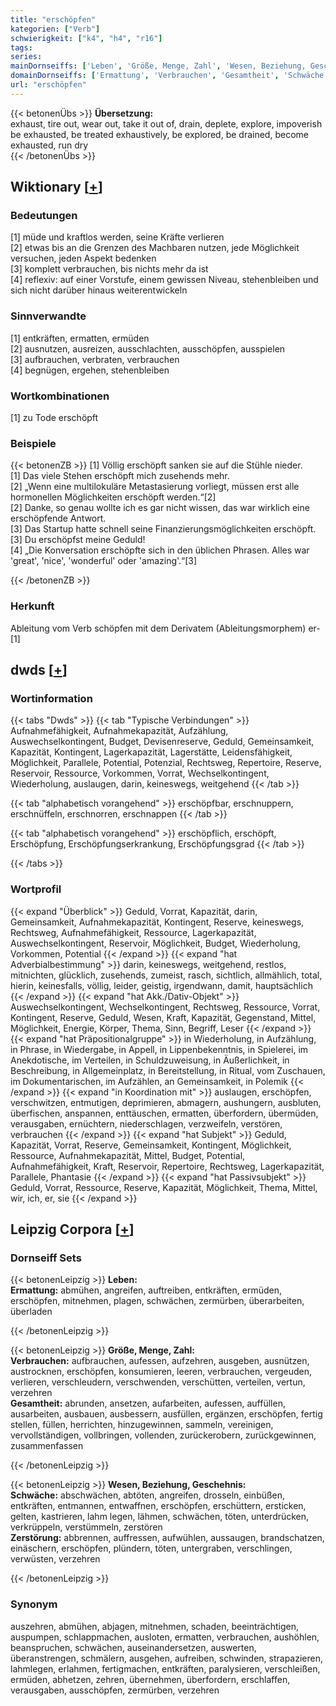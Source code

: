 ```yaml
---
title: "erschöpfen"
kategorien: ["Verb"]
schwierigkeit: ["k4", "h4", "r16"]
tags:
series:
mainDornseiffs: ['Leben', 'Größe, Menge, Zahl', 'Wesen, Beziehung, Geschehnis']
domainDornseiffs: ['Ermattung', 'Verbrauchen', 'Gesamtheit', 'Schwäche', 'Zerstörung']
url: "erschöpfen"
---
```


{{< betonenÜbs >}}
**Übersetzung:**  
exhaust, tire out, wear out, take it out of, drain, deplete, explore, impoverish  
be exhausted, be treated exhaustively, be explored, be drained, become exhausted, run dry  
{{< /betonenÜbs >}}

## Wiktionary [[+](https://de.wiktionary.org/wiki/erschöpfen)]

### Bedeutungen
[1] müde und kraftlos werden, seine Kräfte verlieren  
[2] etwas bis an die Grenzen des Machbaren nutzen, jede Möglichkeit versuchen, jeden Aspekt bedenken  
[3] komplett verbrauchen, bis nichts mehr da ist  
[4] reflexiv: auf einer Vorstufe, einem gewissen Niveau, stehenbleiben und sich nicht darüber hinaus weiterentwickeln  

### Sinnverwandte
[1] entkräften, ermatten, ermüden  
[2] ausnutzen, ausreizen, ausschlachten, ausschöpfen, ausspielen  
[3] aufbrauchen, verbraten, verbrauchen  
[4] begnügen, ergehen, stehenbleiben  

### Wortkombinationen
[1] zu Tode erschöpft  

### Beispiele
{{< betonenZB >}}
[1] Völlig erschöpft sanken sie auf die Stühle nieder.  
[1] Das viele Stehen erschöpft mich zusehends mehr.  
[2] „Wenn eine multilokuläre Metastasierung vorliegt, müssen erst alle hormonellen Möglichkeiten erschöpft werden.“[2]  
[2] Danke, so genau wollte ich es gar nicht wissen, das war wirklich eine erschöpfende Antwort.  
[3] Das Startup hatte schnell seine Finanzierungsmöglichkeiten erschöpft.  
[3] Du erschöpfst meine Geduld!  
[4] „Die Konversation erschöpfte sich in den üblichen Phrasen. Alles war 'great', 'nice', 'wonderful' oder 'amazing'.“[3]  

{{< /betonenZB >}}
### Herkunft
Ableitung vom Verb schöpfen mit dem Derivatem (Ableitungsmorphem) er-[1]  



## dwds [[+](https://www.dwds.de/wb/erschöpfen)]

### Wortinformation
{{< tabs "Dwds" >}}
{{< tab "Typische Verbindungen" >}}
Aufnahmefähigkeit, Aufnahmekapazität, Aufzählung, Auswechselkontingent, Budget, Devisenreserve, Geduld, Gemeinsamkeit, Kapazität, Kontingent, Lagerkapazität, Lagerstätte, Leidensfähigkeit, Möglichkeit, Parallele, Potential, Potenzial, Rechtsweg, Repertoire, Reserve, Reservoir, Ressource, Vorkommen, Vorrat, Wechselkontingent, Wiederholung, auslaugen, darin, keineswegs, weitgehend
{{< /tab >}}

{{< tab "alphabetisch vorangehend" >}}
erschöpfbar, erschnuppern, erschnüffeln, erschnorren, erschnappen
{{< /tab >}}

{{< tab "alphabetisch vorangehend" >}}
erschöpflich, erschöpft, Erschöpfung, Erschöpfungserkrankung, Erschöpfungsgrad
{{< /tab >}}

{{< /tabs >}}

### Wortprofil
{{< expand "Überblick" >}} Geduld, Vorrat, Kapazität, darin, Gemeinsamkeit, Aufnahmekapazität, Kontingent, Reserve, keineswegs, Rechtsweg, Aufnahmefähigkeit, Ressource, Lagerkapazität, Auswechselkontingent, Reservoir, Möglichkeit, Budget, Wiederholung, Vorkommen, Potential {{< /expand >}}
{{< expand "hat Adverbialbestimmung" >}} darin, keineswegs, weitgehend, restlos, mitnichten, glücklich, zusehends, zumeist, rasch, sichtlich, allmählich, total, hierin, keinesfalls, völlig, leider, geistig, irgendwann, damit, hauptsächlich {{< /expand >}}
{{< expand "hat Akk./Dativ-Objekt" >}} Auswechselkontingent, Wechselkontingent, Rechtsweg, Ressource, Vorrat, Kontingent, Reserve, Geduld, Wesen, Kraft, Kapazität, Gegenstand, Mittel, Möglichkeit, Energie, Körper, Thema, Sinn, Begriff, Leser {{< /expand >}}
{{< expand "hat Präpositionalgruppe" >}} in Wiederholung, in Aufzählung, in Phrase, in Wiedergabe, in Appell, in Lippenbekenntnis, in Spielerei, im Anekdotische, im Verteilen, in Schuldzuweisung, in Äußerlichkeit, in Beschreibung, in Allgemeinplatz, in Bereitstellung, in Ritual, vom Zuschauen, im Dokumentarischen, im Aufzählen, an Gemeinsamkeit, in Polemik {{< /expand >}}
{{< expand "in Koordination mit" >}} auslaugen, erschöpfen, verschwitzen, entmutigen, deprimieren, abmagern, aushungern, ausbluten, überfischen, anspannen, enttäuschen, ermatten, überfordern, übermüden, verausgaben, ernüchtern, niederschlagen, verzweifeln, verstören, verbrauchen {{< /expand >}}
{{< expand "hat Subjekt" >}} Geduld, Kapazität, Vorrat, Reserve, Gemeinsamkeit, Kontingent, Möglichkeit, Ressource, Aufnahmekapazität, Mittel, Budget, Potential, Aufnahmefähigkeit, Kraft, Reservoir, Repertoire, Rechtsweg, Lagerkapazität, Parallele, Phantasie {{< /expand >}}
{{< expand "hat Passivsubjekt" >}} Geduld, Vorrat, Ressource, Reserve, Kapazität, Möglichkeit, Thema, Mittel, wir, ich, er, sie {{< /expand >}}

## Leipzig Corpora [[+](https://corpora.uni-leipzig.de/en/res?word=erschöpfen&corpusId=deu_newscrawl-public_2018)]

### Dornseiff Sets
{{< betonenLeipzig >}}
**Leben:**  
**Ermattung:** abmühen, angreifen, auftreiben, entkräften, ermüden, erschöpfen, mitnehmen, plagen, schwächen, zermürben, überarbeiten, überladen  

{{< /betonenLeipzig >}}


{{< betonenLeipzig >}}
**Größe, Menge, Zahl:**  
**Verbrauchen:** aufbrauchen, aufessen, aufzehren, ausgeben, ausnützen, austrocknen, erschöpfen, konsumieren, leeren, verbrauchen, vergeuden, verlieren, verschleudern, verschwenden, verschütten, verteilen, vertun, verzehren  
**Gesamtheit:** abrunden, ansetzen, aufarbeiten, aufessen, auffüllen, ausarbeiten, ausbauen, ausbessern, ausfüllen, ergänzen, erschöpfen, fertig stellen, füllen, herrichten, hinzugewinnen, sammeln, vereinigen, vervollständigen, vollbringen, vollenden, zurückerobern, zurückgewinnen, zusammenfassen  

{{< /betonenLeipzig >}}


{{< betonenLeipzig >}}
**Wesen, Beziehung, Geschehnis:**  
**Schwäche:** abschwächen, abtöten, angreifen, drosseln, einbüßen, entkräften, entmannen, entwaffnen, erschöpfen, erschüttern, ersticken, gelten, kastrieren, lahm legen, lähmen, schwächen, töten, unterdrücken, verkrüppeln, verstümmeln, zerstören  
**Zerstörung:** abbrennen, auffressen, aufwühlen, aussaugen, brandschatzen, einäschern, erschöpfen, plündern, töten, untergraben, verschlingen, verwüsten, verzehren  

{{< /betonenLeipzig >}}

### Synonym
auszehren, abmühen, abjagen, mitnehmen, schaden, beeinträchtigen, auspumpen, schlappmachen, ausloten, ermatten, verbrauchen, aushöhlen, beanspruchen, schwächen, auseinandersetzen, auswerten, überanstrengen, schmälern, ausgehen, aufreiben, schwinden, strapazieren, lahmlegen, erlahmen, fertigmachen, entkräften, paralysieren, verschleißen, ermüden, abhetzen, zehren, übernehmen, überfordern, erschlaffen, verausgaben, ausschöpfen, zermürben, verzehren

